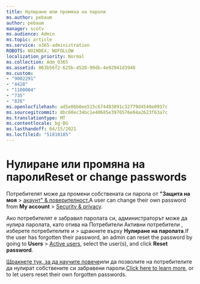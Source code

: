 ```yaml
---
title: Нулиране или промяна на пароли
ms.author: pebaum
author: pebaum
manager: scotv
ms.audience: Admin
ms.topic: article
ms.service: o365-administration
ROBOTS: NOINDEX, NOFOLLOW
localization_priority: Normal
ms.collection: Adm_O365
ms.assetid: 063b56f2-625b-4520-99db-4e92941d3940
ms.custom:
- "9002291"
- "4428"
- "1100004"
- "735"
- "826"
ms.openlocfilehash: ad5e86b0ee515c674493891c32779d4540e0937c
ms.sourcegitcommit: 8bc60ec34bc1e40685e3976576e04a2623f63a7c
ms.translationtype: MT
ms.contentlocale: bg-BG
ms.lasthandoff: 04/15/2021
ms.locfileid: "51810185"
---
```

# <a name="reset-or-change-passwords"></a><span data-ttu-id="82dea-102">Нулиране или промяна на пароли</span><span class="sxs-lookup"><span data-stu-id="82dea-102">Reset or change passwords</span></span>

<span data-ttu-id="82dea-103">Потребителят може да промени собствената си парола от **"Защита на моя**  >  [акаунт" & поверителност.](https://portal.office.com/account/#security)</span><span class="sxs-lookup"><span data-stu-id="82dea-103">A user can change their own password from **My account** > [Security & privacy](https://portal.office.com/account/#security).</span></span>
  
<span data-ttu-id="82dea-104">Ако потребителят е забравил паролата си, администраторът може да нулира паролата, като отива на Потребители Активни потребители , изберете потребителите и  >  [](https://portal.office.com/adminportal/home#/users)щракнете върху **Нулиране на паролата**.</span><span class="sxs-lookup"><span data-stu-id="82dea-104">If the user has forgotten their password, an admin can reset the password by going to **Users** > [Active users](https://portal.office.com/adminportal/home#/users), select the user(s), and click **Reset password**.</span></span>
  
<span data-ttu-id="82dea-105">[Щракнете тук, за да научите повече](https://docs.microsoft.com/microsoft-365/admin/add-users/reset-passwords)или да позволите на потребителите да нулират собствените си забравени пароли.</span><span class="sxs-lookup"><span data-stu-id="82dea-105">[Click here to learn more](https://docs.microsoft.com/microsoft-365/admin/add-users/reset-passwords), or to let users reset their own forgotten passwords.</span></span>
